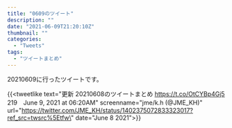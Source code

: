 ```yaml
---
title: "0609のツイート"
description: ""
date: "2021-06-09T21:20:10Z"
thumbnail: ""
categories:
  - "Tweets"
tags:
  - "ツイートまとめ"
---
```

20210609に行ったツイートです。
<!--more-->
{{<tweetlike text=\"更新 20210608のツイートまとめ https://t.co/OtCYBp4Gj5 219　June 9, 2021 at 06:20AM\" screenname=\"jme/k.h (@JME_KH)\" url=\"https://twitter.com/JME_KH/status/1402375072833323017?ref_src=twsrc%5Etfw\" date=\"June 8 2021\">}}

